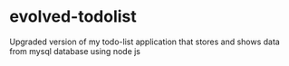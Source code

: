 # evolved-todolist
Upgraded version of my todo-list application that stores and shows data from mysql database using node js
